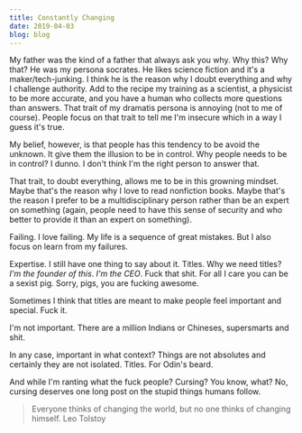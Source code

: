 ```yaml
---
title: Constantly Changing
date: 2019-04-03
blog: blog
---
```


My father was the kind of a father that always ask you why. Why this? Why that? He was my persona socrates. He likes science fiction and it's a maker/tech-junking. I think he is the reason why I doubt everything and why I challenge authority. Add to the recipe my training as a scientist, a physicist to be more accurate, and you have a human who collects more questions than answers. That trait of my dramatis persona is annoying (not to me of course). People focus on that trait to tell me I'm insecure which in a way I guess it's true.

My belief, however, is that people has this tendency to be avoid the unknown. It give them the illusion to be in control. Why people needs to be in control? I dunno. I don't think I'm the right person to answer that.

That trait, to doubt everything, allows me to be in this growning mindset. Maybe that's the reason why I love to read nonfiction books. Maybe that's the reason I prefer to be a multidisciplinary person rather than be an expert on something (again, people need to have this sense of security and who better to provide it than an expert on something).

Failing. I love failing. My life is a sequence of great mistakes. But I also focus on learn from my failures.

Expertise. I still have one thing to say about it. Titles. Why we need titles? *I'm the founder of this*. *I'm the CEO*. Fuck that shit. For all I care you can be a sexist pig. Sorry, pigs, you are fucking awesome.

Sometimes I think that titles are meant to make people feel important and special. Fuck it.

I'm not important. There are a million Indians or Chineses, supersmarts and shit.

In any case, important in what context? Things are not absolutes and certainly they are not isolated. Titles. For Odin's beard.

And while I'm ranting what the fuck people? Cursing? You know, what? No, cursing deserves one long post on the stupid things humans follow.

<blockquote>
Everyone thinks of changing the world, but no one thinks of changing himself.
<span>Leo Tolstoy</span>
</blockquote>
